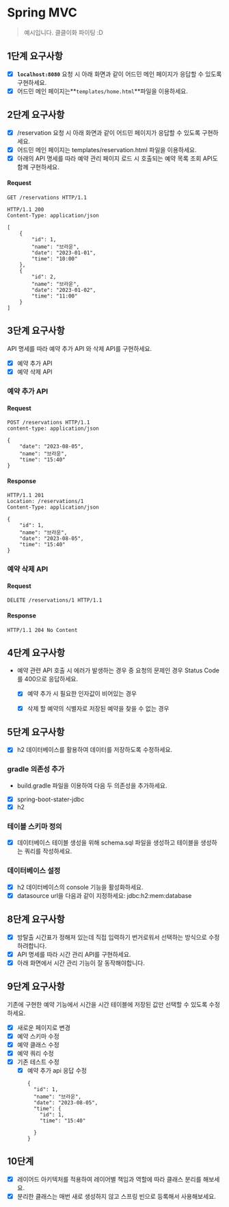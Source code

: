 # Spring MVC

> 예시입니다. 클클이화 파이팅 :D

## 1단계 요구사항

- [x] **`localhost:8080`** 요청 시 아래 화면과 같이 어드민 메인 페이지가 응답할 수 있도록 구현하세요.
- [x] 어드민 메인 페이지는**`templates/home.html`**파일을 이용하세요.

## 2단계 요구사항

- [x] /reservation 요청 시 아래 화면과 같이 어드민 페이지가 응답할 수 있도록 구현하세요.
- [x] 어드민 메인 페이지는 templates/reservation.html 파일을 이용하세요.
- [x] 아래의 API 명세를 따라 예약 관리 페이지 로드 시 호출되는 예약 목록 조회 API도 함께 구현하세요.

#### Request

```http request
GET /reservations HTTP/1.1
```

```http
HTTP/1.1 200 
Content-Type: application/json

[
    {
        "id": 1,
        "name": "브라운",
        "date": "2023-01-01",
        "time": "10:00"
    },
    {
        "id": 2,
        "name": "브라운",
        "date": "2023-01-02",
        "time": "11:00"
    }
]

```

## 3단계 요구사항

API 명세를 따라 예약 추가 API 와 삭제 API를 구현하세요.
- [x] 예약 추가 API
- [x] 예약 삭제 API

### 예약 추가 API

#### Request
```http request
POST /reservations HTTP/1.1
content-type: application/json

{
    "date": "2023-08-05",
    "name": "브라운",
    "time": "15:40"
}

```

#### Response
```http
HTTP/1.1 201 
Location: /reservations/1
Content-Type: application/json

{
    "id": 1,
    "name": "브라운",
    "date": "2023-08-05",
    "time": "15:40"
}

```

### 예약 삭제 API

#### Request

```http request
DELETE /reservations/1 HTTP/1.1
```

#### Response

```http
HTTP/1.1 204 No Content

```

## 4단계 요구사항

- 예약 관련 API 호출 시 에러가 발생하는 경우 중 요청의 문제인 경우 Status Code를 400으로 응답하세요.
  - [x] 예약 추가 시 필요한 인자값이 비어있는 경우
  - [x] 삭제 할 예약의 식별자로 저장된 예약을 찾을 수 없는 경우


## 5단계 요구사항
- [x] h2 데이터베이스를 활용하여 데이터를 저장하도록 수정하세요.

### gradle 의존성 추가
- build.gradle 파일을 이용하여 다음 두 의존성을 추가하세요.
 - [x] spring-boot-stater-jdbc
 - [x] h2

### 테이블 스키마 정의
- [x] 데이터베이스 테이블 생성을 위해 schema.sql 파일을 생성하고 테이블을 생성하는 쿼리를 작성하세요.

### 데이터베이스 설정
- [x] h2 데이터베이스의 console 기능을 활성화하세요.
- [x] datasource url을 다음과 같이 지정하세요: jdbc:h2:mem:database

## 8단계 요구사항

- [x] 방탈출 시간표가 정해져 있는데 직접 입력하기 번거로워서 선택하는 방식으로 수정하려합니다.
- [x] API 명세를 따라 시간 관리 API를 구현하세요.
- [x] 아래 화면에서 시간 관리 기능이 잘 동작해야합니다.

## 9단계 요구사항

기존에 구현한 예약 기능에서 시간을 시간 테이블에 저장된 값만 선택할 수 있도록 수정하세요.

- [x] 새로운 페이지로 변경
- [x] 예약 스키마 수정
- [x] 예약 클래스 수정
- [x] 예약 쿼리 수정
- [x] 기존 테스트 수정
  - [x] 예약 추가 api 응답 수정
    ```
    {
      "id": 1,
      "name": "브라운",
      "date": "2023-08-05",
      "time": {
        "id": 1,
        "time": "15:40"
    
      }
    }
    ```

## 10단계

- [x] 레이어드 아키텍처를 적용하여 레이어별 책임과 역할에 따라 클래스 분리를 해보세요.
- [x] 분리한 클래스는 매번 새로 생성하지 않고 스프링 빈으로 등록해서 사용해보세요.
